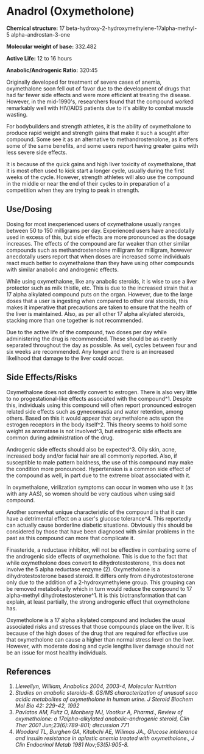 # Anadrol (Oxymetholone)

**Chemical structure:** 17 beta-hydroxy-2-hydroxymethylene-17alpha-methyl-5 alpha-androstan-3-one 

**Molecular weight of base:** 332.482 

**Active Life:** 12 to 16 hours

**Anabolic/Androgenic Ratio:** 320:45

Originally developed for treatment of severe cases of anemia, oxymethalone soon fell out of favor due to the development of drugs that had far fewer side effects and were more efficient at treating the disease. However, in the mid-1990's, researchers found that the compound worked remarkably well with HIV/AIDS patients due to it's ability to combat muscle wasting.

For bodybuilders and strength athletes, it is the ability of oxymethalone to produce rapid weight and strength gains that make it such a sought after compound. Some see it as an alternative to methandrostenolone, as it offers some of the same benefits, and some users report having greater gains with less severe side effects. 

It is because of the quick gains and high liver toxicity of oxymethalone, that it is most often used to kick start a longer cycle, usually during the first weeks of the cycle. However, strength athletes will also use the compound in the middle or near the end of their cycles to in preparation of a competition when they are trying to peak in strength.

## Use/Dosing

Dosing for most inexperienced users of oxymethalone usually ranges between 50 to 150 milligrams per day. Experienced users have anecdotally used in excess of this, but side effects are more pronounced as the dosage increases. The effects of the compound are far weaker than other similar compounds such as methandrostenolone milligram for milligram, however anecdotally users report that when doses are increased some individuals react much better to oxymethalone than they have using other compounds with similar anabolic and androgenic effects. 

While using oxymethalone, like any anabolic steroids, it is wise to use a liver protector such as milk thistle, etc. This is due to the increased strain that a 17 alpha alkylated compound puts on the organ. However, due to the large doses that a user is ingesting when compared to other oral steroids, this makes it imperative that precautions are taken to ensure that the health of the liver is maintained. Also, as per all other 17 alpha alkylated steroids, stacking more than one together is not recommended. 

Due to the active life of the compound, two doses per day while administering the drug is recommended. These should be as evenly separated throughout the day as possible. As well, cycles between four and six weeks are recommended. Any longer and there is an increased likelihood that damage to the liver could occur. 

## Side Effects/Risks

Oxymethalone does not directly convert to estrogen. There is also very little to no progestational-like effects associated with the compound^1. Despite this, individuals using this compound will often report pronounced estrogen related side effects such as gynecomastia and water retention, among others. Based on this it would appear that oxymethalone acts upon the estrogen receptors in the body itself^2. This theory seems to hold some weight as aromatase is not involved^3, but estrogenic side effects are common during administration of the drug. 

Androgenic side effects should also be expected^3. Oily skin, acne, increased body and/or facial hair are all commonly reported. Also, if susceptible to male pattern baldness, the use of this compound may make the condition more pronounced. Hypertension is a common side effect of the compound as well, in part due to the extreme bloat associated with it. 

In oxymethalone, virilization symptoms can occur in women who use it (as with any AAS), so women should be very cautious when using said compound.

Another somewhat unique characteristic of the compound is that it can have a detrimental effect on a user's glucose tolerance^4. This reportedly can actually cause borderline diabetic situations. Obviously this should be considered by those that have been diagnosed with similar problems in the past as this compound can more that complicate it.

Finasteride, a reductase inhibitor, will not be effective in combating some of the androgenic side effects of oxymetholone. This is due to the fact that while oxymetholone does convert to dihydrotestosterone, this does not involve the 5 alpha reductase enzyme (2). Oxymetholone is a dihydrotestosterone based steroid. It differs only from dihydrotestosterone only due to the addition of a 2-hydroxymethylene group. This grouping can be removed metabolically which in turn would reduce the compound to 17 alpha-methyl dihydrotestosterone^1. It is this biotransformation that can explain, at least partially, the strong androgenic effect that oxymetholone has.

Oxymetholone is a 17 alpha alkylated compound and includes the usual associated risks and stresses that those compounds place on the liver. It is because of the high doses of the drug that are required for effective use that oxymetholone can cause a higher than normal stress level on the liver. However, with moderate dosing and cycle lengths liver damage should not be an issue for most healthy individuals.

## References

1. *Llewellyn, William, Anabolics 2004, 2003-4, Molecular Nutrition*
2. *Studies on anabolic steroids-8. GS/MS characterization of unusual seco acidic metabolites of oxymetholone in human urine. J Steroid Biochem Mol Bio 42: 229-42, 1992*
3. *Pavlatos AM, Fultz O, Monberg MJ, Vootkur A, Pharmd., Review of oxymetholone: a 17alpha-alkylated anabolic-androgenic steroid, Clin Ther 2001 Jun;23(6):789-801; discussion 771*
4. *Woodard TL, Burghen GA, Kitabchi AE, Wilimas JA., Glucose intolerance and insulin resistance in aplastic anemia treated with oxymetholone., J Clin Endocrinol Metab 1981 Nov;53(5):905-8.*